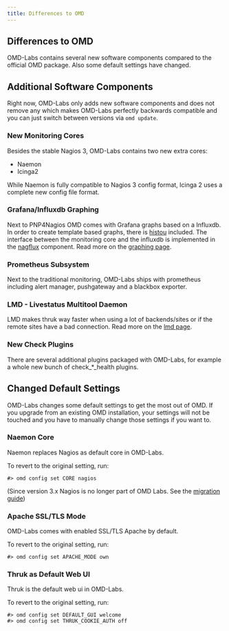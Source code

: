 ```yaml
---
title: Differences to OMD
---
```


## Differences to OMD

OMD-Labs contains several new software components compared to the official OMD package.
Also some default settings have changed.

## Additional Software Components

Right now, OMD-Labs only adds new software components and does not remove any which makes OMD-Labs perfectly backwards compatible and you can just switch between versions via `omd update`.

### New Monitoring Cores

Besides the stable Nagios 3, OMD-Labs contains two new extra cores:

 - Naemon
 - Icinga2

While Naemon is fully compatible to Nagios 3 config format, Icinga 2 uses a complete new config file format.


### Grafana/Influxdb Graphing

Next to PNP4Nagios OMD comes with Grafana graphs based on a Influxdb. In order to create template based graphs, there is [histou](../packages/histou/) included. The interface between the monitoring core and the influxdb is implemented in the [nagflux](packages/nagflux/) component. Read more on the [graphing page](../howtos/grafana/).


### Prometheus Subsystem

Next to the traditional monitoring, OMD-Labs ships with prometheus including alert manager, pushgateway and a blackbox exporter.


### LMD - Livestatus Multitool Daemon

LMD makes thruk way faster when using a lot of backends/sites or if the remote sites have a bad connection. Read more on the [lmd page](../packages/lmd/).


### New Check Plugins

There are several additional plugins packaged with OMD-Labs, for example a whole new bunch of check_*_health plugins.


## Changed Default Settings

OMD-Labs changes some default settings to get the most out of OMD. If you upgrade from an existing OMD installation, your settings will not be touched and you have to manually change those settings if you want to.

### Naemon Core

Naemon replaces Nagios as default core in OMD-Labs.

To revert to the original setting, run:

    #> omd config set CORE nagios

(Since version 3.x Nagios is no longer part of OMD Labs. See the [migration guide](../migration_3))


### Apache SSL/TLS Mode

OMD-Labs comes with enabled SSL/TLS Apache by default.

To revert to the original setting, run:

    #> omd config set APACHE_MODE own

### Thruk as Default Web UI

Thruk is the default web ui in OMD-Labs.

To revert to the original setting, run:

    #> omd config set DEFAULT_GUI welcome
    #> omd config set THRUK_COOKIE_AUTH off
